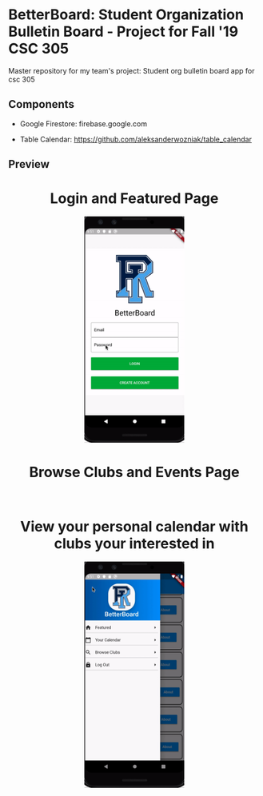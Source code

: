 # BetterBoard: Student Organization Bulletin Board - Project for Fall '19 CSC 305
Master repository for my team's project:
Student org bulletin board app for csc 305

## Components

- Google Firestore:
firebase.google.com


- Table Calendar:
https://github.com/aleksanderwozniak/table_calendar


## Preview

<h1 align="center"> Login and Featured Page</h1>
<p align="center">
  <img src="/assets/images/BetterBoard1.gif" width="200" title=""> 
</p>

<h1 align="center">Browse Clubs and Events Page</h1>
<p align="center">
  <img src="/assets/images/BetterBoard2.gif" width="200" title="">
</p>

<h1 align="center">View your personal calendar with clubs your interested in</h1>
<p align="center">
  <img src="/assets/images/BetterBoard3.gif" width="200" title="">  
</p>



